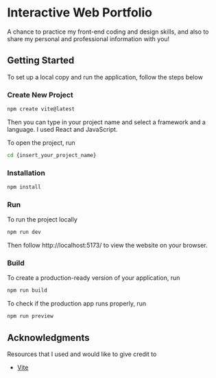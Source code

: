 # Interactive Web Portfolio

A chance to practice my front-end coding and design skills, and also to share my personal and professional information with you!

## Getting Started
To set up a local copy and run the application, follow the steps below

### Create New Project

```sh
npm create vite@latest
```

Then you can type in your project name and select a framework and a language. I used React and JavaScript.

To open the project, run

```sh
cd {insert_your_project_name}
```

### Installation

```sh
npm install
```

### Run

To run the project locally

```sh
npm run dev
```

Then follow http://localhost:5173/ to view the website on your browser.

### Build

To create a production-ready version of your application, run

```sh
npm run build
```

To check if the production app runs properly, run

```sh
npm run preview
```

## Acknowledgments

Resources that I used and would like to give credit to

* [Vite](https://vitejs.dev/guide/)


